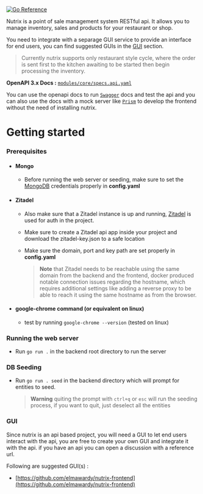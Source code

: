 [![Go Reference](https://pkg.go.dev/badge/github.com/elmawardy/nutrix.svg)](https://pkg.go.dev/github.com/elmawardy/nutrix)

Nutrix is a point of sale management system RESTful api. It allows you to manage inventory, sales and products for your restaurant or shop.

You need to integrate with a separage GUI service to provide an interface for end users, you can find suggested GUIs in the [GUI](#gui) section.

> Currently nutrix supports only restaurant style cycle, where the order is sent first to the kitchen awaiting to be started then begin processing the inventory.

**OpenAPI 3.x Docs :**
[`modules/core/specs.api.yaml`](modules/core/specs.api.yaml)

You can use the openapi docs to run [`Swagger`](https://swagger.io/) docs and test the api and you can also use the docs with a mock server like [`Prism`](https://github.com/stoplightio/prism) to develop the frontend without the need of installing nutrix.



# Getting started

### Prerequisites
- #### Mongo
    - Before running the web server or seeding, make sure to set the [MongoDB](https://www.mongodb.com/) credentials properly in **config.yaml**
- #### Zitadel
    -  Also make sure that a Zitadel instance is up and running, [Zitadel](https://zitadel.com/) is used for auth in the project.
    - Make sure to create a Zitadel api app inside your project and download the zitadel-key.json to a safe location
    - Make sure the domain, port and key path are set properly in **config.yaml**

        > **__Note__** that Zitadel needs to be reachable using the same domain from the backend and the frontend, docker produced notable connection issues regarding the hostname, which requires additional settings like adding a reverse proxy to be able to reach it using the same hostname as from the browser.
- #### google-chrome command (or equivalent on linux)
    - test by running `google-chrome --version` (tested on linux)

### Running the web server
- Run `go run .` in the backend root directory to run the server


### DB Seeding
- Run `go run . seed` in the backend directory which will prompt for entities to seed.
    > **Warning**  quiting the prompt with `ctrl+q` or `esc` will run the seeding process, if you want to quit, just deselect all the entities


### GUI
Since nutrix is an api based project, you will need a GUI to let end users interact with the api, you are free to create your own GUI and integrate it with the api. if you have an api you can open a discussion with a reference url.

Following are suggested GUI(s) :

- [https://github.com/elmawardy/nutrix-frontend](https://github.com/elmawardy/nutrix-frontend)


